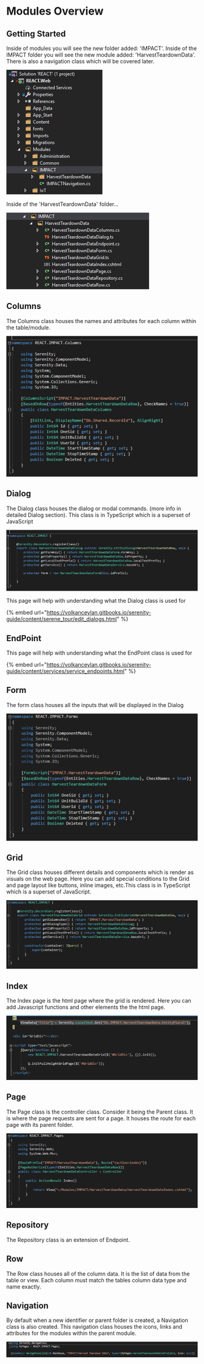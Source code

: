 # Modules Overview

## Getting Started

Inside of modules you will see the new folder added: 'IMPACT'. Inside of the IMPACT folder you will see the new module added: 'HarvestTeardownData'. There is also a navigation class which will be covered later.

![](<.gitbook/assets/image (19).png>)

Inside of the 'HarvestTeardownData' folder...

![](<.gitbook/assets/image (1).png>)

## Columns

The Columns class houses the names and attributes for each column within the table/module.

![](<.gitbook/assets/image (28).png>)

## Dialog

The Dialog class houses the dialog or modal commands. (more info in detailed Dialog section). This class is in TypeScript which is a superset of JavaScript

![](<.gitbook/assets/image (15).png>)

This page will help with understanding what the Dialog class is used for

{% embed url="https://volkanceylan.gitbooks.io/serenity-guide/content/serene_tour/edit_dialogs.html" %}

## EndPoint

This page will help with understanding what the EndPoint class is used for

{% embed url="https://volkanceylan.gitbooks.io/serenity-guide/content/services/service_endpoints.html" %}

## Form

The form class houses all the inputs that will be displayed in the Dialog

![](<.gitbook/assets/image (13).png>)

## Grid

The Grid class houses different details and components which is render as visuals on the web page. Here you can add special conditions to the Grid and page layout like buttons, inline images, etc.This class is in TypeScript which is a superset of JavaScript.

![](<.gitbook/assets/image (26).png>)

## Index

The Index page is the html page where the grid is rendered. Here you can add Javascript functions and other elements the the html page.

![](<.gitbook/assets/image (7).png>)

## Page

The Page class is the controller class. Consider it being the Parent class. It is where the page requests are sent for a page. It houses the route for each page with its parent folder.

![](<.gitbook/assets/image (25).png>)

## Repository

The Repository class is an extension of Endpoint.

## Row

The Row class houses all of the column data. It is the list of data from the table or view. Each column must match the tables column data type and name exactly.&#x20;

## Navigation

By default when a new identifier or parent folder is created, a Navigation class is also created. This navigation class houses the icons, links and attributes for the modules within the parent module.&#x20;

![](<.gitbook/assets/image (21).png>)

